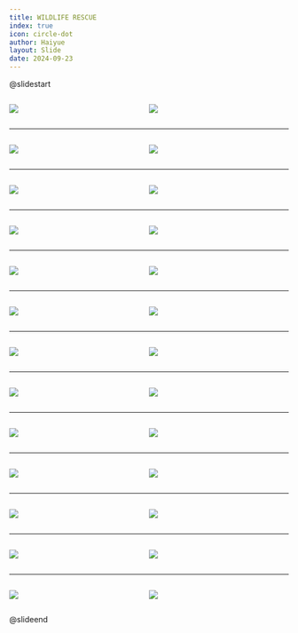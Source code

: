 ```yaml
---
title: WILDLIFE RESCUE
index: true
icon: circle-dot
author: Haiyue
layout: Slide
date: 2024-09-23
---
```

 
@slidestart

<div style="display:flex">
<div style="flex:1">

![](https://raw.githubusercontent.com/yclord/reading/refs/heads/master/english/Level-X/WILDLIFE%20RESCUE/001.webp)
</div>
<div style="flex:1">

![](https://raw.githubusercontent.com/yclord/reading/refs/heads/master/english/Level-X/WILDLIFE%20RESCUE/002.webp)
</div>
</div>

---

<div style="display:flex">
<div style="flex:1">

![](https://raw.githubusercontent.com/yclord/reading/refs/heads/master/english/Level-X/WILDLIFE%20RESCUE/003.webp)
</div>
<div style="flex:1">

![](https://raw.githubusercontent.com/yclord/reading/refs/heads/master/english/Level-X/WILDLIFE%20RESCUE/004.webp)
</div>
</div>

---

<div style="display:flex">
<div style="flex:1">

![](https://raw.githubusercontent.com/yclord/reading/refs/heads/master/english/Level-X/WILDLIFE%20RESCUE/005.webp)
</div>
<div style="flex:1">

![](https://raw.githubusercontent.com/yclord/reading/refs/heads/master/english/Level-X/WILDLIFE%20RESCUE/006.webp)
</div>
</div>

---

<div style="display:flex">
<div style="flex:1">

![](https://raw.githubusercontent.com/yclord/reading/refs/heads/master/english/Level-X/WILDLIFE%20RESCUE/007.webp)
</div>
<div style="flex:1">

![](https://raw.githubusercontent.com/yclord/reading/refs/heads/master/english/Level-X/WILDLIFE%20RESCUE/008.webp)
</div>
</div>

---

<div style="display:flex">
<div style="flex:1">

![](https://raw.githubusercontent.com/yclord/reading/refs/heads/master/english/Level-X/WILDLIFE%20RESCUE/009.webp)
</div>
<div style="flex:1">

![](https://raw.githubusercontent.com/yclord/reading/refs/heads/master/english/Level-X/WILDLIFE%20RESCUE/010.webp)
</div>
</div>

---

<div style="display:flex">
<div style="flex:1">

![](https://raw.githubusercontent.com/yclord/reading/refs/heads/master/english/Level-X/WILDLIFE%20RESCUE/011.webp)
</div>
<div style="flex:1">

![](https://raw.githubusercontent.com/yclord/reading/refs/heads/master/english/Level-X/WILDLIFE%20RESCUE/012.webp)
</div>
</div>

---

<div style="display:flex">
<div style="flex:1">

![](https://raw.githubusercontent.com/yclord/reading/refs/heads/master/english/Level-X/WILDLIFE%20RESCUE/013.webp)
</div>
<div style="flex:1">

![](https://raw.githubusercontent.com/yclord/reading/refs/heads/master/english/Level-X/WILDLIFE%20RESCUE/014.webp)
</div>
</div>

---

<div style="display:flex">
<div style="flex:1">

![](https://raw.githubusercontent.com/yclord/reading/refs/heads/master/english/Level-X/WILDLIFE%20RESCUE/015.webp)
</div>
<div style="flex:1">

![](https://raw.githubusercontent.com/yclord/reading/refs/heads/master/english/Level-X/WILDLIFE%20RESCUE/016.webp)
</div>
</div>

---

<div style="display:flex">
<div style="flex:1">

![](https://raw.githubusercontent.com/yclord/reading/refs/heads/master/english/Level-X/WILDLIFE%20RESCUE/017.webp)
</div>
<div style="flex:1">

![](https://raw.githubusercontent.com/yclord/reading/refs/heads/master/english/Level-X/WILDLIFE%20RESCUE/018.webp)
</div>
</div>

---

<div style="display:flex">
<div style="flex:1">

![](https://raw.githubusercontent.com/yclord/reading/refs/heads/master/english/Level-X/WILDLIFE%20RESCUE/019.webp)
</div>
<div style="flex:1">

![](https://raw.githubusercontent.com/yclord/reading/refs/heads/master/english/Level-X/WILDLIFE%20RESCUE/020.webp)
</div>
</div>

---

<div style="display:flex">
<div style="flex:1">

![](https://raw.githubusercontent.com/yclord/reading/refs/heads/master/english/Level-X/WILDLIFE%20RESCUE/021.webp)
</div>
<div style="flex:1">

![](https://raw.githubusercontent.com/yclord/reading/refs/heads/master/english/Level-X/WILDLIFE%20RESCUE/022.webp)
</div>
</div>

---

<div style="display:flex">
<div style="flex:1">

![](https://raw.githubusercontent.com/yclord/reading/refs/heads/master/english/Level-X/WILDLIFE%20RESCUE/023.webp)
</div>
<div style="flex:1">

![](https://raw.githubusercontent.com/yclord/reading/refs/heads/master/english/Level-X/WILDLIFE%20RESCUE/024.webp)
</div>
</div>

---

<div style="display:flex">
<div style="flex:1">

![](https://raw.githubusercontent.com/yclord/reading/refs/heads/master/english/Level-X/WILDLIFE%20RESCUE/025.webp)
</div>
<div style="flex:1">

![](https://raw.githubusercontent.com/yclord/reading/refs/heads/master/english/Level-X/WILDLIFE%20RESCUE/026.webp)
</div>
</div>

@slideend